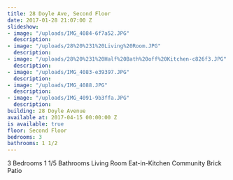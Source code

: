 ```yaml
---
title: 28 Doyle Ave, Second Floor
date: 2017-01-28 21:07:00 Z
slideshow:
- image: "/uploads/IMG_4084-6f7a52.JPG"
  description: 
- image: "/uploads/28%20%231%20Living%20Room.JPG"
  description: 
- image: "/uploads/28%20%231%20Half%20Bath%20off%20Kitchen-c826f3.JPG"
  description: 
- image: "/uploads/IMG_4083-e39397.JPG"
  description: 
- image: "/uploads/IMG_4088.JPG"
  description: 
- image: "/uploads/IMG_4091-9b3ffa.JPG"
  description: 
building: 28 Doyle Avenue
available at: 2017-04-15 00:00:00 Z
is available: true
floor: Second Floor
bedrooms: 3
bathrooms: 1 1/2
---
```


3 Bedrooms
1 1/5 Bathrooms
Living Room
Eat-in-Kitchen
Community Brick Patio
